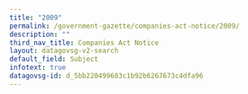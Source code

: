 ```yaml
---
title: "2009"
permalink: /government-gazette/companies-act-notice/2009/
description: ""
third_nav_title: Companies Act Notice
layout: datagovsg-v2-search
default_field: Subject
infotext: true
datagovsg-id: d_5bb220499683c1b92b6267673c4dfa96
---
```

